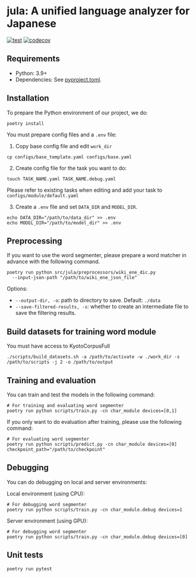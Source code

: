 # jula: A unified language analyzer for Japanese

[![test](https://github.com/ku-nlp/jula/actions/workflows/test.yml/badge.svg)](https://github.com/ku-nlp/jula/actions/workflows/test.yml)
[![codecov](https://codecov.io/gh/ku-nlp/jula/branch/main/graph/badge.svg?token=A9FWWPLITO)](https://codecov.io/gh/ku-nlp/jula)

## Requirements

- Python: 3.9+
- Dependencies: See [pyproject.toml](./pyproject.toml).

## Installation

To prepare the Python environment of our project, we do:
```shell
poetry install
```

You must prepare config files and a `.env` file:
1. Copy base config file and edit `work_dir`
```shell
cp configs/base_template.yaml configs/base.yaml
```
2. Create config file for the task you want to do:
```shell
touch TASK_NAME.yaml TASK_NAME.debug.yaml
```
Please refer to existing tasks when editing and add your task to `configs/module/default.yaml`

3. Create a `.env` file and set `DATA_DIR` and `MODEL_DIR`.
```shell
echo DATA_DIR="/path/to/data_dir" >> .env
echo MODEL_DIR="/path/to/model_dir" >> .env
```

## Preprocessing
If you want to use the word segmenter, please prepare a word matcher in advance with the following command.
```shell
poetry run python src/jula/preprocessors/wiki_ene_dic.py
  --input-json-path "/path/to/wiki_ene_json_file"
```
Options:
- `--output-dir, -o`: path to directory to save. Default: `./data`
- `--save-filtered-results, -s`: whether to create an intermediate file to save the filtering results.

## Build datasets for training word module
You must have access to KyotoCorpusFull
```shell
./scripts/build_datasets.sh -a /path/to/activate -w ./work_dir -s /path/to/scripts -j 2 -o /path/to/output
```

## Training and evaluation
You can train and test the models in the following command:
```shell
# For training and evaluating word segmenter
poetry run python scripts/train.py -cn char_module devices=[0,1]
```

If you only want to do evaluation after training, please use the following command:
```shell
# For evaluating word segmenter
poetry run python scripts/predict.py -cn char_module devices=[0] checkpoint_path="/path/to/checkpoint"
```

## Debugging
You can do debugging on local and server environments:

Local environment (using CPU):
```shell
# For debugging word segmenter
poetry run python scripts/train.py -cn char_module.debug devices=1
```
Server environment (using GPU):
```shell
# For debugging word segmenter
poetry run python scripts/train.py -cn char_module.debug devices=[0]
```

## Unit tests

```shell
poetry run pytest
```
